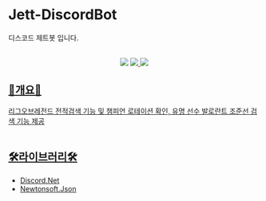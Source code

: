 # Jett-DiscordBot
디스코드 제트봇 입니다. </br> </br>
<p align="center">
  <img src="https://img.shields.io/badge/Licesce-MIT-FFD400?style=flat-square&logoColor=white"/></a>
  <a href="https://hits.seeyoufarm.com"><img src="https://hits.seeyoufarm.com/api/count/incr/badge.svg?url=https%3A%2F%2Fgithub.com%2Fhy0u4a%2FJett-DiscordBot&count_bg=%23E11AAF&title_bg=%2396648A&icon=&icon_color=%23E7E7E7&title=hits&edge_flat=false"/>
 <img src="https://img.shields.io/github/stars/hy0u4a/Jett-DiscordBot?style=social"</a>
</p>

## 🎈개요🎈
리그오브레전드 전적검색 기능 및 챔피언 로테이션 확인, 유명 선수 발로란트 조준선 검색 기능 제공 </br></br>

## 🛠라이브러리🛠
- Discord.Net </br>
- Newtonsoft.Json
